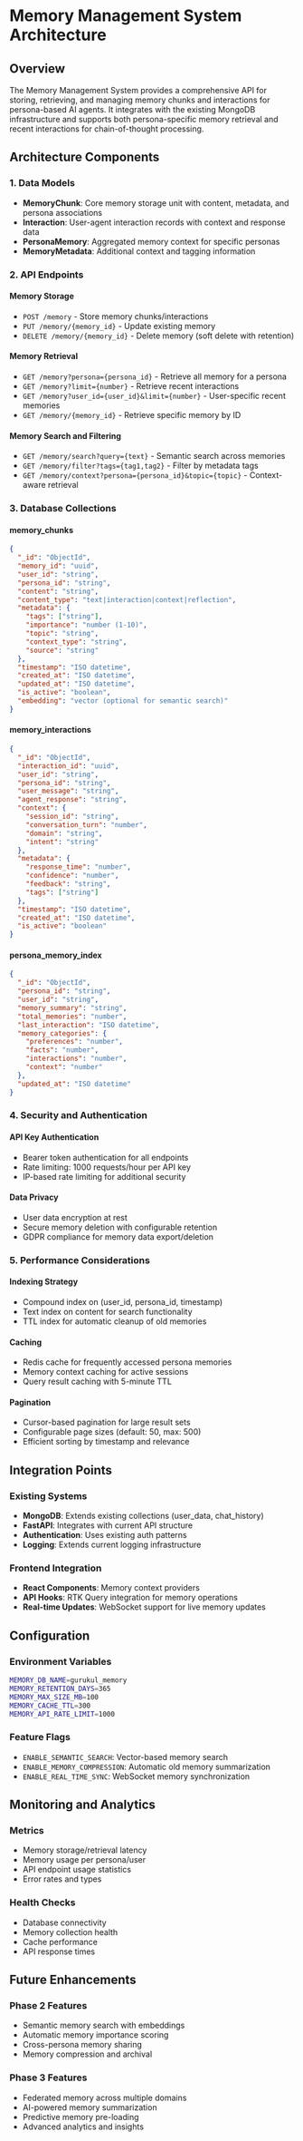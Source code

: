 # Memory Management System Architecture

## Overview

The Memory Management System provides a comprehensive API for storing, retrieving, and managing memory chunks and interactions for persona-based AI agents. It integrates with the existing MongoDB infrastructure and supports both persona-specific memory retrieval and recent interactions for chain-of-thought processing.

## Architecture Components

### 1. Data Models
- **MemoryChunk**: Core memory storage unit with content, metadata, and persona associations
- **Interaction**: User-agent interaction records with context and response data
- **PersonaMemory**: Aggregated memory context for specific personas
- **MemoryMetadata**: Additional context and tagging information

### 2. API Endpoints

#### Memory Storage
- `POST /memory` - Store memory chunks/interactions
- `PUT /memory/{memory_id}` - Update existing memory
- `DELETE /memory/{memory_id}` - Delete memory (soft delete with retention)

#### Memory Retrieval
- `GET /memory?persona={persona_id}` - Retrieve all memory for a persona
- `GET /memory?limit={number}` - Retrieve recent interactions
- `GET /memory?user_id={user_id}&limit={number}` - User-specific recent memories
- `GET /memory/{memory_id}` - Retrieve specific memory by ID

#### Memory Search and Filtering
- `GET /memory/search?query={text}` - Semantic search across memories
- `GET /memory/filter?tags={tag1,tag2}` - Filter by metadata tags
- `GET /memory/context?persona={persona_id}&topic={topic}` - Context-aware retrieval

### 3. Database Collections

#### memory_chunks
```json
{
  "_id": "ObjectId",
  "memory_id": "uuid",
  "user_id": "string",
  "persona_id": "string",
  "content": "string",
  "content_type": "text|interaction|context|reflection",
  "metadata": {
    "tags": ["string"],
    "importance": "number (1-10)",
    "topic": "string",
    "context_type": "string",
    "source": "string"
  },
  "timestamp": "ISO datetime",
  "created_at": "ISO datetime",
  "updated_at": "ISO datetime",
  "is_active": "boolean",
  "embedding": "vector (optional for semantic search)"
}
```

#### memory_interactions
```json
{
  "_id": "ObjectId",
  "interaction_id": "uuid",
  "user_id": "string",
  "persona_id": "string",
  "user_message": "string",
  "agent_response": "string",
  "context": {
    "session_id": "string",
    "conversation_turn": "number",
    "domain": "string",
    "intent": "string"
  },
  "metadata": {
    "response_time": "number",
    "confidence": "number",
    "feedback": "string",
    "tags": ["string"]
  },
  "timestamp": "ISO datetime",
  "created_at": "ISO datetime",
  "is_active": "boolean"
}
```

#### persona_memory_index
```json
{
  "_id": "ObjectId",
  "persona_id": "string",
  "user_id": "string",
  "memory_summary": "string",
  "total_memories": "number",
  "last_interaction": "ISO datetime",
  "memory_categories": {
    "preferences": "number",
    "facts": "number",
    "interactions": "number",
    "context": "number"
  },
  "updated_at": "ISO datetime"
}
```

### 4. Security and Authentication

#### API Key Authentication
- Bearer token authentication for all endpoints
- Rate limiting: 1000 requests/hour per API key
- IP-based rate limiting for additional security

#### Data Privacy
- User data encryption at rest
- Secure memory deletion with configurable retention
- GDPR compliance for memory data export/deletion

### 5. Performance Considerations

#### Indexing Strategy
- Compound index on (user_id, persona_id, timestamp)
- Text index on content for search functionality
- TTL index for automatic cleanup of old memories

#### Caching
- Redis cache for frequently accessed persona memories
- Memory context caching for active sessions
- Query result caching with 5-minute TTL

#### Pagination
- Cursor-based pagination for large result sets
- Configurable page sizes (default: 50, max: 500)
- Efficient sorting by timestamp and relevance

## Integration Points

### Existing Systems
- **MongoDB**: Extends existing collections (user_data, chat_history)
- **FastAPI**: Integrates with current API structure
- **Authentication**: Uses existing auth patterns
- **Logging**: Extends current logging infrastructure

### Frontend Integration
- **React Components**: Memory context providers
- **API Hooks**: RTK Query integration for memory operations
- **Real-time Updates**: WebSocket support for live memory updates

## Configuration

### Environment Variables
```bash
MEMORY_DB_NAME=gurukul_memory
MEMORY_RETENTION_DAYS=365
MEMORY_MAX_SIZE_MB=100
MEMORY_CACHE_TTL=300
MEMORY_API_RATE_LIMIT=1000
```

### Feature Flags
- `ENABLE_SEMANTIC_SEARCH`: Vector-based memory search
- `ENABLE_MEMORY_COMPRESSION`: Automatic old memory summarization
- `ENABLE_REAL_TIME_SYNC`: WebSocket memory synchronization

## Monitoring and Analytics

### Metrics
- Memory storage/retrieval latency
- Memory usage per persona/user
- API endpoint usage statistics
- Error rates and types

### Health Checks
- Database connectivity
- Memory collection health
- Cache performance
- API response times

## Future Enhancements

### Phase 2 Features
- Semantic memory search with embeddings
- Automatic memory importance scoring
- Cross-persona memory sharing
- Memory compression and archival

### Phase 3 Features
- Federated memory across multiple domains
- AI-powered memory summarization
- Predictive memory pre-loading
- Advanced analytics and insights
